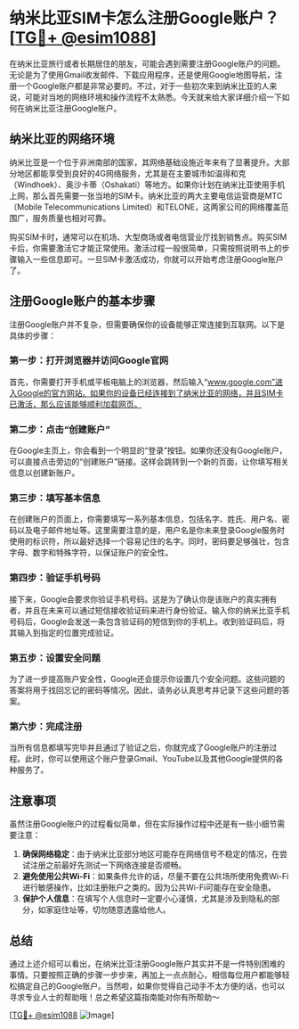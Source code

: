# 纳米比亚SIM卡怎么注册Google账户？[[TG💪+ @esim1088](https://t.me/s/esim1088)]

在纳米比亚旅行或者长期居住的朋友，可能会遇到需要注册Google账户的问题。无论是为了使用Gmail收发邮件、下载应用程序，还是使用Google地图导航，注册一个Google账户都是非常必要的。不过，对于一些初次来到纳米比亚的人来说，可能对当地的网络环境和操作流程不太熟悉。今天就来给大家详细介绍一下如何在纳米比亚注册Google账户。

## 纳米比亚的网络环境

纳米比亚是一个位于非洲南部的国家，其网络基础设施近年来有了显著提升。大部分地区都能享受到良好的4G网络服务，尤其是在主要城市如温得和克（Windhoek）、奥沙卡蒂（Oshakati）等地方。如果你计划在纳米比亚使用手机上网，那么首先需要一张当地的SIM卡。纳米比亚的两大主要电信运营商是MTC（Mobile Telecommunications Limited）和TELONE，这两家公司的网络覆盖范围广，服务质量也相对可靠。

购买SIM卡时，通常可以在机场、大型商场或者电信营业厅找到销售点。购买SIM卡后，你需要激活它才能正常使用。激活过程一般很简单，只需按照说明书上的步骤输入一些信息即可。一旦SIM卡激活成功，你就可以开始考虑注册Google账户了。

## 注册Google账户的基本步骤

注册Google账户并不复杂，但需要确保你的设备能够正常连接到互联网。以下是具体的步骤：

### 第一步：打开浏览器并访问Google官网

首先，你需要打开手机或平板电脑上的浏览器，然后输入“www.google.com”进入Google的官方网站。如果你的设备已经连接到了纳米比亚的网络，并且SIM卡已激活，那么应该能够顺利加载网页。

### 第二步：点击“创建账户”

在Google主页上，你会看到一个明显的“登录”按钮。如果你还没有Google账户，可以直接点击旁边的“创建账户”链接。这样会跳转到一个新的页面，让你填写相关信息以创建新账户。

### 第三步：填写基本信息

在创建账户的页面上，你需要填写一系列基本信息，包括名字、姓氏、用户名、密码以及电子邮件地址等。这里需要注意的是，用户名是你未来登录Google服务时使用的标识符，所以最好选择一个容易记住的名字。同时，密码要足够强壮，包含字母、数字和特殊字符，以保证账户的安全性。

### 第四步：验证手机号码

接下来，Google会要求你验证手机号码。这是为了确认你是该账户的真实拥有者，并且在未来可以通过短信接收验证码来进行身份验证。输入你的纳米比亚手机号码后，Google会发送一条包含验证码的短信到你的手机上。收到验证码后，将其输入到指定的位置完成验证。

### 第五步：设置安全问题

为了进一步提高账户安全性，Google还会提示你设置几个安全问题。这些问题的答案将用于找回忘记的密码等情况。因此，请务必认真思考并记录下这些问题的答案。

### 第六步：完成注册

当所有信息都填写完毕并且通过了验证之后，你就完成了Google账户的注册过程。此时，你可以使用这个账户登录Gmail、YouTube以及其他Google提供的各种服务了。

## 注意事项

虽然注册Google账户的过程看似简单，但在实际操作过程中还是有一些小细节需要注意：

1. **确保网络稳定**：由于纳米比亚部分地区可能存在网络信号不稳定的情况，在尝试注册之前最好先测试一下网络连接是否顺畅。
2. **避免使用公共Wi-Fi**：如果条件允许的话，尽量不要在公共场所使用免费Wi-Fi进行敏感操作，比如注册账户之类的。因为公共Wi-Fi可能存在安全隐患。
3. **保护个人信息**：在填写个人信息时一定要小心谨慎，尤其是涉及到隐私的部分，如家庭住址等，切勿随意透露给他人。

## 总结

通过上述介绍可以看出，在纳米比亚注册Google账户其实并不是一件特别困难的事情。只要按照正确的步骤一步步来，再加上一点点耐心，相信每位用户都能够轻松搞定自己的Google账户。当然啦，如果你觉得自己动手不太方便的话，也可以寻求专业人士的帮助哦！总之希望这篇指南能对你有所帮助～

[[TG💪+ @esim1088](https://t.me/s/esim1088) ![Image](https://i.postimg.cc/4NQfJmqS/Snipaste-2025-05-13-00-14-12.png)]